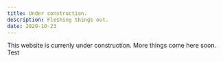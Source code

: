 ```yaml
---
title: Under construction.
description: Fleshing things out.
date: 2020-10-23
---
```


This website is currenly under construction. More things come here soon.
Test